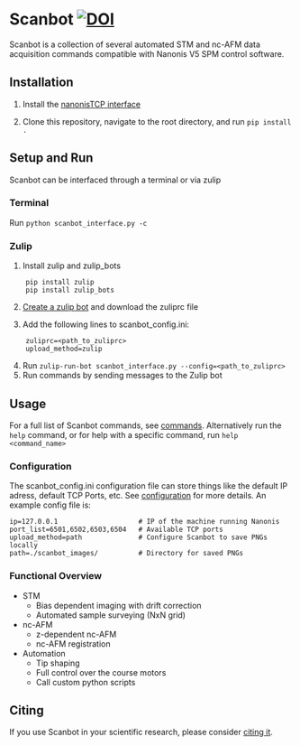 # Scanbot       [![DOI](https://zenodo.org/badge/487719232.svg)](https://zenodo.org/badge/latestdoi/487719232)

Scanbot is a collection of several automated STM and nc-AFM data acquisition commands compatible with Nanonis V5 SPM control software.


## Installation
1.  Install the [nanonisTCP interface](https://github.com/New-Horizons-SPM/nanonisTCP)

2. Clone this repository, navigate to the root directory, and run ```pip install .```

## Setup and Run
Scanbot can be interfaced through a terminal or via zulip

### Terminal
Run ```python scanbot_interface.py -c```

### Zulip
1. Install zulip and zulip_bots
    
```
    pip install zulip
    pip install zulip_bots
```
    
2. [Create a zulip bot](https://zulip.com/help/add-a-bot-or-integration) and download the zuliprc file

3. Add the following lines to scanbot_config.ini:
    
```
    zuliprc=<path_to_zuliprc>
    upload_method=zulip
```

4. Run ```zulip-run-bot scanbot_interface.py --config=<path_to_zuliprc>```
5. Run commands by sending messages to the Zulip bot

## Usage
For a full list of Scanbot commands, see [commands](./commands). Alternatively run the ```help``` command, or for help with a specific command, run ```help <command_name>```

### Configuration
The scanbot_config.ini configuration file can store things like the default IP adress, default TCP Ports, etc.
See [configuration](./configuration.md) for more details.
An example config file is:
```
ip=127.0.0.1                    # IP of the machine running Nanonis
port_list=6501,6502,6503,6504   # Available TCP ports
upload_method=path              # Configure Scanbot to save PNGs locally
path=./scanbot_images/          # Directory for saved PNGs

```

### Functional Overview
* STM
    - Bias dependent imaging with drift correction
    - Automated sample surveying (NxN grid)
* nc-AFM
    - z-dependent nc-AFM
    - nc-AFM registration
* Automation
    - Tip shaping
    - Full control over the course motors
    - Call custom python scripts

## Citing

If you use Scanbot in your scientific research, please consider [citing it](https://zenodo.org/badge/latestdoi/487719232).